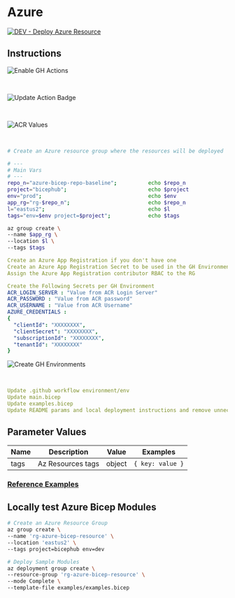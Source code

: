 # Azure

[![DEV - Deploy Azure Resource](https://github.com/ArtiomLK/azure-bicep-service-bus/actions/workflows/dev.orchestrator.yml/badge.svg?branch=main&event=push)](https://github.com/ArtiomLK/azure-bicep-service-bus/actions/workflows/dev.orchestrator.yml)

## Instructions

![Enable GH Actions](assets/gh_enable_actions.png)

</br>

![Update Action Badge](assets/gh_action_badge.png)

</br>

![ACR Values](assets/acr_values.png)

</br>

```bash
# Create an Azure resource group where the resources will be deployed

# ---
# Main Vars
# ---
repo_n="azure-bicep-repo-baseline";          echo $repo_n
project="bicephub";                          echo $project
env="prod";                                  echo $env
app_rg="rg-$repo_n";                         echo $repo_n
l="eastus2";                                 echo $l
tags="env=$env project=$project";            echo $tags

az group create \
--name $app_rg \
--location $l \
--tags $tags
```

```yaml
Create an Azure App Registration if you don't have one
Create an Azure App Registration Secret to be used in the GH Environment AZURE_CREDENTIALS secret
Assign the Azure App Registration contributor RBAC to the RG

Create the Following Secrets per GH Environment
ACR_LOGIN_SERVER : "Value from ACR Login Server"
ACR_PASSWORD : "Value from ACR password"
ACR_USERNAME : "Value from ACR Username"
AZURE_CREDENTIALS :
{
  "clientId": "XXXXXXXX",
  "clientSecret": "XXXXXXXX",
  "subscriptionId": "XXXXXXXX",
  "tenantId": "XXXXXXXX"
}
```

![Create GH Environments](assets/gh_env.png)

</br>

```yaml
Update .github workflow environment/env
Update main.bicep
Update examples.bicep
Update README params and local deployment instructions and remove unnecessary instructions
```

## Parameter Values

| Name | Description       | Value  | Examples         |
| ---- | ----------------- | ------ | ---------------- |
| tags | Az Resources tags | object | `{ key: value }` |

### [Reference Examples][1]

## Locally test Azure Bicep Modules

```bash
# Create an Azure Resource Group
az group create \
--name 'rg-azure-bicep-resource' \
--location 'eastus2' \
--tags project=bicephub env=dev

# Deploy Sample Modules
az deployment group create \
--resource-group 'rg-azure-bicep-resource' \
--mode Complete \
--template-file examples/examples.bicep
```

[1]: ./examples/examples.bicep
